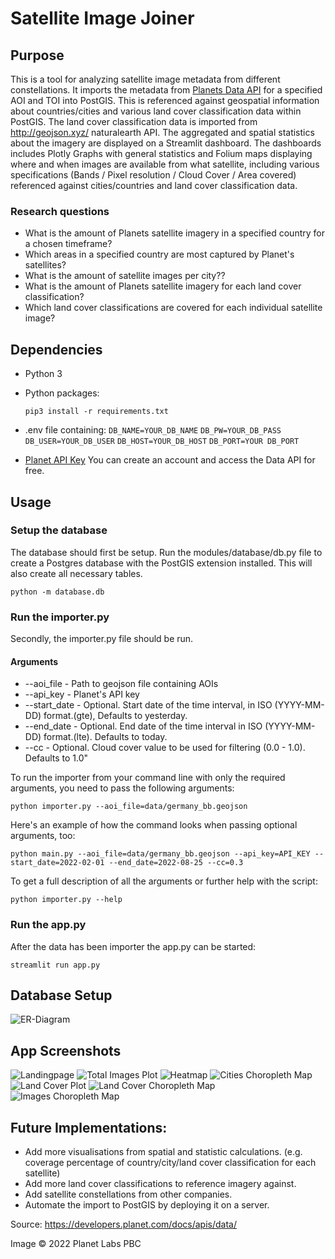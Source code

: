 # Satellite Image Joiner

## Purpose
This is a tool for analyzing satellite image metadata from different constellations. It imports the metadata from [Planets Data API](https://developers.planet.com/docs/apis/data/) for a specified AOI and TOI into PostGIS. This is referenced against geospatial information about countries/cities and various land cover classification data within PostGIS. The land cover classification data is imported from http://geojson.xyz/ naturalearth API.
The aggregated and spatial statistics about the imagery are displayed on a Streamlit dashboard.  The dashboards includes Plotly Graphs with general statistics and Folium maps displaying where and when images are available from what satellite, including various specifications (Bands / Pixel resolution / Cloud Cover / Area covered) referenced against cities/countries and land cover classification data. 

### Research questions
* What is the amount of Planets satellite imagery in a specified country for a chosen timeframe?
* Which areas in a specified country are most captured by Planet's satellites?
* What is the amount of satellite images per city??
* What is the amount of Planets satellite imagery for each land cover classification?
* Which land cover classifications are covered for each individual satellite image?

## Dependencies

* Python 3
* Python packages:

      pip3 install -r requirements.txt

* .env file containing:
```DB_NAME=YOUR_DB_NAME```
```DB_PW=YOUR_DB_PASS```
```DB_USER=YOUR_DB_USER```
```DB_HOST=YOUR_DB_HOST```
```DB_PORT=YOUR DB_PORT```


* [Planet API Key](https://www.planet.com/account/#/user-settings) 
You can create an account and access the Data API for free.

## Usage

### Setup the database
The database should first be setup.
Run the modules/database/db.py file to create a Postgres database with the PostGIS extension installed. 
This will also create all necessary tables.
```
python -m database.db
```

### Run the importer.py
Secondly, the importer.py file should be run.

#### Arguments 
* --aoi_file -  Path to geojson file containing AOIs
* --api_key - Planet's API key
* --start_date - Optional. Start date of the time interval, in ISO (YYYY-MM-DD) format.(gte), Defaults to yesterday.
* --end_date - Optional. End date of the time interval in ISO (YYYY-MM-DD) format.(lte). Defaults to today.
* --cc - Optional. Cloud cover value to be used for filtering (0.0 - 1.0). Defaults to 1.0"

To run the importer from your command line with only the required arguments, you need to pass the following arguments:

```
python importer.py --aoi_file=data/germany_bb.geojson
```

Here's an example of how the command looks when passing optional arguments, too:

```
python main.py --aoi_file=data/germany_bb.geojson --api_key=API_KEY --start_date=2022-02-01 --end_date=2022-08-25 --cc=0.3
```

To get a full description of all the arguments or further help with the script:

```
python importer.py --help
```

### Run the app.py
After the data has been importer the app.py can be started:

```
streamlit run app.py
```

## Database Setup

![ER-Diagram](https://github.com/marcleerink/sat_img_joiner/blob/main/data/er_diagram.jpg)

## App Screenshots
![Landingpage](https://github.com/marcleerink/sat_img_joiner/blob/main/data/app_screenshots/landing_page.png)
![Total Images Plot](https://github.com/marcleerink/sat_img_joiner/blob/main/data/app_screenshots/total_images_plot.png)
![Heatmap](https://github.com/marcleerink/sat_img_joiner/blob/main/data/app_screenshots/heatmap_images.png)
![Cities Choropleth Map](https://github.com/marcleerink/sat_img_joiner/blob/main/data/app_screenshots/cities_map.png)
![Land Cover Plot](https://github.com/marcleerink/sat_img_joiner/blob/main/data/app_screenshots/land_cover_plot.png)
![Land Cover Choropleth Map](https://github.com/marcleerink/sat_img_joiner/blob/main/data/app_screenshots/land_cover_ch_map.png)
![Images Choropleth Map](https://github.com/marcleerink/sat_img_joiner/blob/main/data/app_screenshots/images_ch_map.png)

## Future Implementations:
- Add more visualisations from spatial and statistic calculations. (e.g. coverage percentage of country/city/land cover classification for each satellite)
- Add more land cover classifications to reference imagery against.
- Add satellite constellations from other companies.
- Automate the import to PostGIS by deploying it on a server.



Source: https://developers.planet.com/docs/apis/data/

Image © 2022 Planet Labs PBC